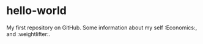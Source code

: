 # hello-world
My first repository on GitHub.
Some information about my self :Economics:, and :weightlifter:.
